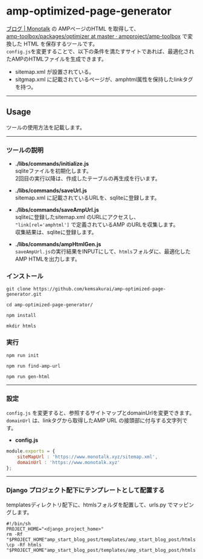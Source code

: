 # amp-optimized-page-generator       

[ブログ | Monotalk](https://www.monotalk.xyz/) の AMPページのHTML を取得して、    
[amp-toolbox/packages/optimizer at master · ampproject/amp-toolbox](https://github.com/ampproject/amp-toolbox/tree/master/packages/optimizer) で変換した HTML を保存するツールです。     
`config.js`を変更することで、以下の条件を満たすサイトであれば、最適化されたAMPのHTMLファイルを生成できます。            

* sitemap.xml が設置されている。       
* sitgmap.xml に記載されているページが、amphtml属性を保持したlinkタグを持つ。      

-----------------------------------------------------
## Usage            

ツールの使用方法を記載します。     

------------
### ツールの説明       

* **./libs/commands/initialize.js**        
sqliteファイルを初期化します。          
2回目の実行以降は、作成したテーブルの再生成を行います。     

* **./libs/commands/saveUrl.js**        
sitemap.xml に記載されているURLを、sqliteに登録します。         

* **./libs/commands/saveAmpUrl.js**        
sqliteに登録したsitemap.xml のURLにアクセスし、    
`"link[rel='amphtml']` で定義されているAMP のURLを収集します。    
収集結果は、sqliteに登録します。     

* **./libs/commands/ampHtmlGen.js**      
`saveAmpUrl.js`の実行結果をINPUTにして、`htmls`フォルダに、最適化した AMP HTMLを出力します。   

### インストール
```console
git clone https://github.com/kemsakurai/amp-optimized-page-generator.git
```

```console
cd amp-optimized-page-generator/
```

```console
npm install
```

```console
mkdir htmls
```

### 実行    

```console
npm run init
```

```console
npm run find-amp-url
```

```console
npm run gen-html
```

------------
### 設定      

`config.js` を変更すると、参照するサイトマップとdomainUrlを変更できます。      
`domainUrl` は、linkタグから取得したAMP URL の接頭部に付与する文字列です。       

* **config.js**   
```javascript
module.exports = {
    siteMapUrl : 'https://www.monotalk.xyz/sitemap.xml',
    domainUrl : 'https://www.monotalk.xyz'
};
```

------------
### Django プロジェクト配下にテンプレートとして配置する    
templatesディレクトリ配下に、htmlsフォルダを配置して、urls.py でマッピングします。     
```console
#!/bin/sh
PROJECT_HOME="<django_project_home>"
rm -Rf "$PROJECT_HOME"amp_start_blog_post/templates/amp_start_blog_post/htmls
\cp -Rf htmls "$PROJECT_HOME"amp_start_blog_post/templates/amp_start_blog_post/htmls
````

